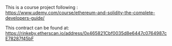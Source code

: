 This is a course project following : https://www.udemy.com/course/ethereum-and-solidity-the-complete-developers-guide/

This contract can be found at: https://rinkeby.etherscan.io/address/0x465821Cbf0035d8e6447c0764987cE78287f45bF
